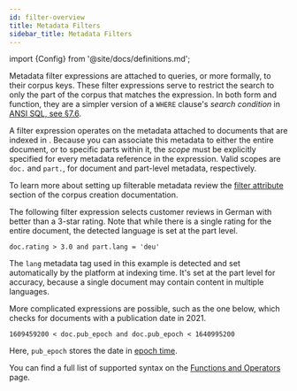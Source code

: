 ```yaml
---
id: filter-overview
title: Metadata Filters
sidebar_title: Metadata Filters
---
```


import {Config} from '@site/docs/definitions.md';

Metadata filter expressions are attached to queries, or more formally, to their 
corpus keys. These filter expressions serve to restrict the search to only the 
part of the corpus that matches the expression. In both form and function, 
they are a simpler version of a `WHERE` clause's *search condition* 
in [ANSI SQL, see §7.6][1].

A filter expression operates on the metadata attached to documents that are 
indexed in <Config v="names.product"/>. Because you can associate this 
metadata to either the entire document, or to specific parts within it, the 
*scope* must be explicitly specified for every metadata reference in the 
expression. Valid scopes are `doc.` and `part.`, for document and part-level 
metadata, respectively.

To learn more about setting up filterable metadata review the [filter attribute][4] 
section of the corpus creation documentation.

The following filter expression selects customer reviews in German with better than a
3-star rating. Note that while there is a single rating for the entire document,
the detected language is set at the part level. 

```
doc.rating > 3.0 and part.lang = 'deu'
```

The `lang` metadata tag used in this example is detected and set automatically
by the platform at indexing time. It's set at the part level for accuracy,
because a single document may contain content in multiple languages.

More complicated expressions are possible, such as the one below, which 
checks for documents with a publication date in 2021.

```
1609459200 < doc.pub_epoch and doc.pub_epoch < 1640995200
```

Here, `pub_epoch` stores the date in [epoch time][3].

You can find a full list of supported syntax on the [Functions and Operators][2]
page.

[1]: http://www.contrib.andrew.cmu.edu/~shadow/sql/sql1992.txt
[2]: /docs/api-reference/search-apis/sql/func-opr
[3]: https://en.wikipedia.org/wiki/Unix_time
[4]: /docs/api-reference/admin-apis/create-corpus#filter-attribute